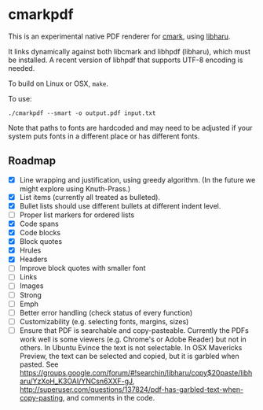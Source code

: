 cmarkpdf
========

This is an experimental native PDF renderer for
[cmark](https://github.com/jgm/cmark), using
[libharu](https://github.com/libharu/libharu).

It links dynamically against both libcmark and
libhpdf (libharu), which must be installed.
A recent version of libhpdf that supports UTF-8
encoding is needed.

To build on Linux or OSX, `make`.

To use:

    ./cmarkpdf --smart -o output.pdf input.txt

Note that paths to fonts are hardcoded and may need
to be adjusted if your system puts fonts in a different
place or has different fonts.

Roadmap
-------

- [x] Line wrapping and justification, using greedy
      algorithm.  (In the future we might explore using
      Knuth-Prass.)
- [x] List items (currently all treated as bulleted).
- [x] Bullet lists should use different bullets at different
      indent level.
- [ ] Proper list markers for ordered lists
- [x] Code spans
- [x] Code blocks
- [x] Block quotes
- [x] Hrules
- [x] Headers
- [ ] Improve block quotes with smaller font
- [ ] Links
- [ ] Images
- [ ] Strong
- [ ] Emph
- [ ] Better error handling (check status of every function)
- [ ] Customizability (e.g. selecting fonts, margins, sizes)
- [ ] Ensure that PDF is searchable and copy-pasteable.
      Currently the PDFs work well is some viewers (e.g. Chrome's or
      Adobe Reader) but not in others.  In Ubuntu Evince the text is not
      selectable.  In OSX Mavericks Preview, the text can be selected
      and copied, but it is garbled when pasted.  See
      https://groups.google.com/forum/#!searchin/libharu/copy$20paste/libharu/YzXoH_K3OAI/YNCsn6XXF-gJ,
      http://superuser.com/questions/137824/pdf-has-garbled-text-when-copy-pasting,
      and comments in the code.
